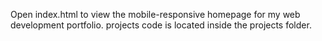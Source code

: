 Open index.html to view the mobile-responsive homepage for my web development portfolio.
projects code is located inside the projects folder.
